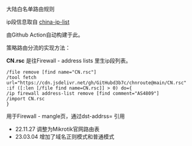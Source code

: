 大陆白名单路由规则

ip段信息取自 [china-ip-list](https://github.com/mayaxcn/china-ip-list)

由Github Action自动构建于此。

策略路由分流的实现方法：

**CN.rsc** 是往Firewall - address lists 里生ip段列表。
```
/file remove [find name="CN.rsc"]
/tool fetch url="https://cdn.jsdelivr.net/gh/GitHubd3b7c/chnroute@main/CN.rsc"
:if ([:len [/file find name=CN.rsc]] > 0) do={
/ip firewall address-list remove [find comment="AS4809"]
/import CN.rsc
}
```

用于Firewall - mangle页，通过dst-addrss= 引用

* 22.11.27 调整为Mikrotik官网路由表
* 23.03.04 增加了域名正则模式和普通模式
